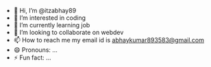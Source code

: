 - 👋 Hi, I’m @itzabhay89
- 👀 I’m interested in coding
- 🌱 I’m currently learning job
- 💞️ I’m looking to collaborate on webdev 
- 📫 How to reach me my email id is abhaykumar893583@gmail.com 
- 😄 Pronouns: ...
- ⚡ Fun fact: ...

<!---
itzabhay89/itzabhay89 is a ✨ special ✨ repository because its `README.md` (this file) appears on your GitHub profile.
You can click the Preview link to take a look at your changes.
--->
